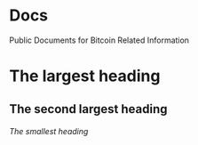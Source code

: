 # Docs
Public Documents for Bitcoin Related Information

# The largest heading
## The second largest heading
###### The smallest heading